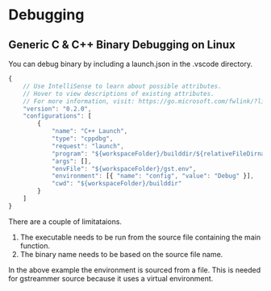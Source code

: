 # Debugging

## Generic C & C++ Binary Debugging on Linux

You can debug binary by including a launch.json in the .vscode directory.

```js
{
    // Use IntelliSense to learn about possible attributes.
    // Hover to view descriptions of existing attributes.
    // For more information, visit: https://go.microsoft.com/fwlink/?linkid=830387
    "version": "0.2.0",
    "configurations": [
        {
            "name": "C++ Launch",
            "type": "cppdbg",
            "request": "launch",
            "program": "${workspaceFolder}/builddir/${relativeFileDirname}/${fileBasenameNoExtension}",
            "args": [],
            "envFile": "${workspaceFolder}/gst.env",
            "environment": [{ "name": "config", "value": "Debug" }],
            "cwd": "${workspaceFolder}/builddir"
        }
    ]
}
```

There are a couple of limitataions.

1. The executable needs to be run from the source file containing the main function.
2. The binary name needs to be based on the source file name.

In the above example the environment is sourced from a file.  This is needed for gstreammer source because it uses a virtual environment.
